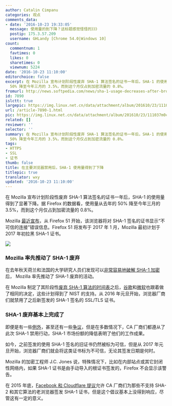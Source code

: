 ```yaml
---
author: Catalin Cimpanu
categories: 观点
comments_data:
- date: '2016-10-23 19:33:05'
  message: 使用量的到下降？这标题感觉怪怪的》》》
  postip: 175.3.57.209
  username: GHLandy [Chrome 54.0|Windows 10]
count:
  commentnum: 1
  favtimes: 0
  likes: 0
  sharetimes: 0
  viewnum: 5224
date: '2016-10-23 11:10:00'
editorchoice: false
excerpt: 在 Mozilla 宣布计划阶段性废弃 SHA-1 算法签名的证书一年后，SHA-1 的使用量得到了显著下降。据 Firefox 的数据看，使用量从去年的
  50% 降至今年三月的 3.5%，而到这个月仅占到加密流量的 0.8%。
fromurl: http://news.softpedia.com/news/sha-1-usage-decreases-after-browser-vendor-ban-509415.shtml
id: 7890
islctt: true
largepic: https://img.linux.net.cn/data/attachment/album/201610/23/111037m0ctivixhxevxee4.jpg
url: /article-7890-1.html
pic: https://img.linux.net.cn/data/attachment/album/201610/23/111037m0ctivixhxevxee4.jpg.thumb.jpg
related: []
reviewer: ''
selector: ''
summary: 在 Mozilla 宣布计划阶段性废弃 SHA-1 算法签名的证书一年后，SHA-1 的使用量得到了显著下降。据 Firefox 的数据看，使用量从去年的
  50% 降至今年三月的 3.5%，而到这个月仅占到加密流量的 0.8%。
tags:
- HTTPS
- SSL
- 证书
thumb: false
title: 在主要浏览器禁用后，SHA-1 使用量得到了下降
titlepic: true
translator: wxy
updated: '2016-10-23 11:10:00'
---
```


在 Mozilla 宣布计划阶段性废弃 SHA-1 算法签名的证书一年后，SHA-1 的使用量得到了显著下降。据 Firefox 的数据看，使用量从去年的 50% 降至今年三月的 3.5%，而到这个月仅占到加密流量的 0.8%。


Mozilla [最近宣布](https://blog.mozilla.org/security/2016/10/18/phasing-out-sha-1-on-the-public-web/)，从 Firefox 51 开始，该浏览器将对 SHA-1 签名的证书显示“不可信的连接”错误信息。Firefox 51 将发布于 2017 年 1 月，Mozilla 最初计划于 2017 年初拉黑 SHA-1 证书。


![](https://img.linux.net.cn/data/attachment/album/201610/23/111037m0ctivixhxevxee4.jpg)


### Mozilla 率先推动了 SHA-1 废弃


在去年秋天荷兰和法国的大学研究人员们发现可以[非常容易地破解 SHA-1 加密](http://news.softpedia.com/news/sha1-algorithm-could-become-useless-by-the-end-of-the-year-494097.shtml)后， Mozilla 率先推动了 SHA-1 废弃的活动。


在 Mozilla 制定了其阶段性[废弃 SHA-1 算法的时间表](http://news.softpedia.com/news/mozilla-outlines-plan-to-phase-out-sha-1-certificates-as-1-million-sites-still-employ-them-495011.shtml)之后，[谷歌](http://news.softpedia.com/news/after-microsoft-and-mozilla-google-also-hurries-to-block-sha-1-certificates-497942.shtml)和[微软](http://news.softpedia.com/news/microsoft-moves-to-deprecate-sha-1-certificates-in-edge-and-internet-explorer-503597.shtml)也跟着做了相同的决定，这些计划得到了 NIST 的支持。从 2016 年元旦开始，浏览器厂商们就禁用了之后新签发的 SHA-1 签名的 SSL/TLS 证书。


### SHA-1 废弃基本上完成了


即便是有一些[例外](http://news.softpedia.com/news/mozilla-gives-a-security-pass-to-the-people-it-shouldn-t-500986.shtml)，甚至还有一些[争议](http://news.softpedia.com/news/chinese-https-provider-wosign-fires-ceo-after-back-dating-certificate-fiasco-509140.shtml)，但是在多数情况下，CA 厂商们都遵从了此次 SHA-1 禁用行动，SHA-1 市场份额的降低表明了他们的工作成果。


如今，之前签发的使用 SHA-1 签名的旧证书仍然被标为可信，但是从 2017 年元旦开始，浏览器厂商们就会将这类证书标为不可信，无论其签发日期是何时。


Mozilla 的加密工程师 J.C. Jones 说，特殊情况下，比如在内部站点或其它封闭性网络内，如果 SHA-1 证书是由手动导入的根证书签发的，Firefox 不会显示该警告。


在 2015 年底，[Facebook 和 Cloudflare 提议](/article-6721-1.html)允许 CA 厂商们为那些不支持 SHA-2 和其它算法的老浏览器签发 SHA-1 证书，但是这个倡议基本上没得到响应，尽管这有一定的意义。